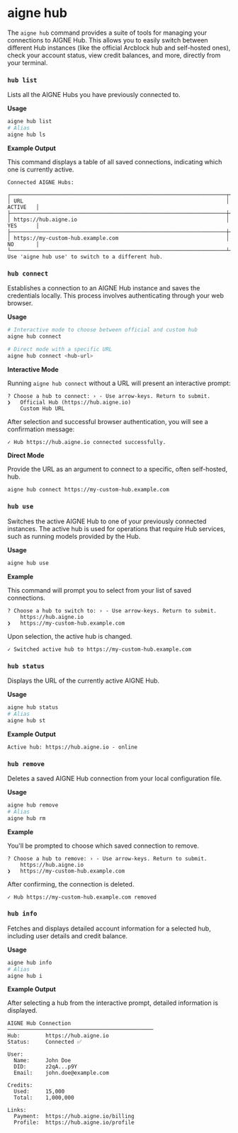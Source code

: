 # aigne hub

The `aigne hub` command provides a suite of tools for managing your connections to AIGNE Hub. This allows you to easily switch between different Hub instances (like the official Arcblock hub and self-hosted ones), check your account status, view credit balances, and more, directly from your terminal.

### `hub list`

Lists all the AIGNE Hubs you have previously connected to.

**Usage**

```bash
aigne hub list
# Alias
aigne hub ls
```

**Example Output**

This command displays a table of all saved connections, indicating which one is currently active.

```text
Connected AIGNE Hubs:

┌────────────────────────────────────────────────────────────────────┬──────────┐
│ URL                                                                │ ACTIVE   │
├────────────────────────────────────────────────────────────────────┼──────────┤
│ https://hub.aigne.io                                               │ YES      │
├────────────────────────────────────────────────────────────────────┼──────────┤
│ https://my-custom-hub.example.com                                  │ NO       │
└────────────────────────────────────────────────────────────────────┴──────────┘
Use 'aigne hub use' to switch to a different hub.
```

### `hub connect`

Establishes a connection to an AIGNE Hub instance and saves the credentials locally. This process involves authenticating through your web browser.

**Usage**

```bash
# Interactive mode to choose between official and custom hub
aigne hub connect

# Direct mode with a specific URL
aigne hub connect <hub-url>
```

**Interactive Mode**

Running `aigne hub connect` without a URL will present an interactive prompt:

```text
? Choose a hub to connect: › - Use arrow-keys. Return to submit.
❯   Official Hub (https://hub.aigne.io)
    Custom Hub URL
```

After selection and successful browser authentication, you will see a confirmation message:

```text
✓ Hub https://hub.aigne.io connected successfully.
```

**Direct Mode**

Provide the URL as an argument to connect to a specific, often self-hosted, hub.

```bash
aigne hub connect https://my-custom-hub.example.com
```

### `hub use`

Switches the active AIGNE Hub to one of your previously connected instances. The active hub is used for operations that require Hub services, such as running models provided by the Hub.

**Usage**

```bash
aigne hub use
```

**Example**

This command will prompt you to select from your list of saved connections.

```text
? Choose a hub to switch to: › - Use arrow-keys. Return to submit.
    https://hub.aigne.io
❯   https://my-custom-hub.example.com
```

Upon selection, the active hub is changed.

```text
✓ Switched active hub to https://my-custom-hub.example.com
```

### `hub status`

Displays the URL of the currently active AIGNE Hub.

**Usage**

```bash
aigne hub status
# Alias
aigne hub st
```

**Example Output**

```text
Active hub: https://hub.aigne.io - online
```

### `hub remove`

Deletes a saved AIGNE Hub connection from your local configuration file.

**Usage**

```bash
aigne hub remove
# Alias
aigne hub rm
```

**Example**

You'll be prompted to choose which saved connection to remove.

```text
? Choose a hub to remove: › - Use arrow-keys. Return to submit.
    https://hub.aigne.io
❯   https://my-custom-hub.example.com
```

After confirming, the connection is deleted.

```text
✓ Hub https://my-custom-hub.example.com removed
```

### `hub info`

Fetches and displays detailed account information for a selected hub, including user details and credit balance.

**Usage**

```bash
aigne hub info
# Alias
aigne hub i
```

**Example Output**

After selecting a hub from the interactive prompt, detailed information is displayed.

```text
AIGNE Hub Connection
──────────────────────────────────────────────
Hub:        https://hub.aigne.io
Status:     Connected ✅

User:
  Name:     John Doe
  DID:      z2qA...p9Y
  Email:    john.doe@example.com

Credits:
  Used:     15,000
  Total:    1,000,000

Links:
  Payment:  https://hub.aigne.io/billing
  Profile:  https://hub.aigne.io/profile
```